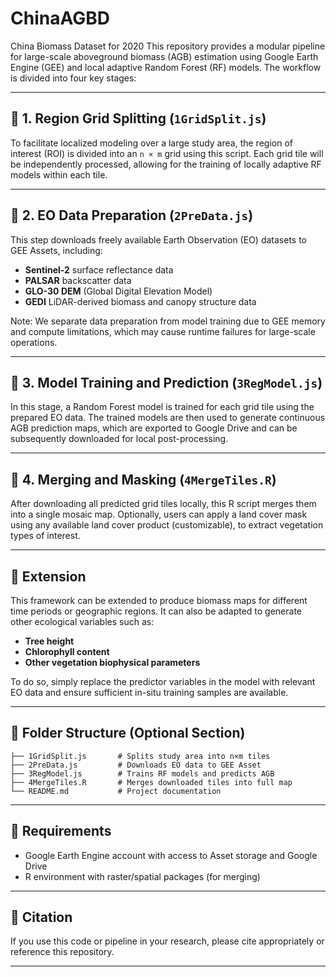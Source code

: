 # ChinaAGBD
China Biomass Dataset for 2020
This repository provides a modular pipeline for large-scale aboveground biomass (AGB) estimation using Google Earth Engine (GEE) and local adaptive Random Forest (RF) models. The workflow is divided into four key stages:

---

## 🔹 1. Region Grid Splitting (`1GridSplit.js`)

To facilitate localized modeling over a large study area, the region of interest (ROI) is divided into an `n × m` grid using this script. Each grid tile will be independently processed, allowing for the training of locally adaptive RF models within each tile.

---

## 🔹 2. EO Data Preparation (`2PreData.js`)

This step downloads freely available Earth Observation (EO) datasets to GEE Assets, including:

* **Sentinel-2** surface reflectance data
* **PALSAR** backscatter data
* **GLO-30 DEM** (Global Digital Elevation Model)
* **GEDI** LiDAR-derived biomass and canopy structure data

Note: We separate data preparation from model training due to GEE memory and compute limitations, which may cause runtime failures for large-scale operations.

---

## 🔹 3. Model Training and Prediction (`3RegModel.js`)

In this stage, a Random Forest model is trained for each grid tile using the prepared EO data. The trained models are then used to generate continuous AGB prediction maps, which are exported to Google Drive and can be subsequently downloaded for local post-processing.

---

## 🔹 4. Merging and Masking (`4MergeTiles.R`)

After downloading all predicted grid tiles locally, this R script merges them into a single mosaic map. Optionally, users can apply a land cover mask using any available land cover product (customizable), to extract vegetation types of interest.

---

## 🔁 Extension

This framework can be extended to produce biomass maps for different time periods or geographic regions. It can also be adapted to generate other ecological variables such as:

* **Tree height**
* **Chlorophyll content**
* **Other vegetation biophysical parameters**

To do so, simply replace the predictor variables in the model with relevant EO data and ensure sufficient in-situ training samples are available.

---

## 📁 Folder Structure (Optional Section)

```text
├── 1GridSplit.js       # Splits study area into n×m tiles
├── 2PreData.js         # Downloads EO data to GEE Asset
├── 3RegModel.js        # Trains RF models and predicts AGB
├── 4MergeTiles.R       # Merges downloaded tiles into full map
└── README.md           # Project documentation
```

---

## 📌 Requirements

* Google Earth Engine account with access to Asset storage and Google Drive
* R environment with raster/spatial packages (for merging)

---

## 📝 Citation

If you use this code or pipeline in your research, please cite appropriately or reference this repository.

---
